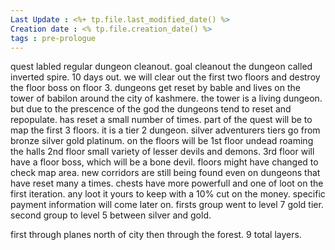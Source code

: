 ```yaml
---
Last Update : <%+ tp.file.last_modified_date() %>
Creation date : <% tp.file.creation_date() %>
tags : pre-prologue
---
```



quest labled regular dungeon cleanout.
goal cleanout the dungeon called inverted spire.
10 days out. we will clear out the first two floors and destroy the floor boss on floor 3. 
dungeons get reset by bable and lives on the tower of babilon around the city of kashmere.
the tower is a living dungeon. but due to the prescence of the god the dungeons tend to reset and repopulate.
has reset a small number of times. part of the quest will be to map the first 3 floors. 
it is a tier 2 dungeon. silver adventurers
tiers go from bronze silver gold platinum. 
on the floors will be 
1st floor undead roaming the halls
2nd floor small variety of lesser devils and demons. 
3rd floor will have a floor boss, which will be a bone devil. 
floors might have changed to check map area. 
new corridors are still being found even on dungeons that have reset many a times.
chests have more powerfull and one of loot on the first iteration. any loot it yours to keep with a 10% cut on the money. specific payment information will come later on. 
firsts group went to level 7 gold tier.
second group to level 5 between silver and gold.

first through planes north of city then through the forest.
9 total layers. 
